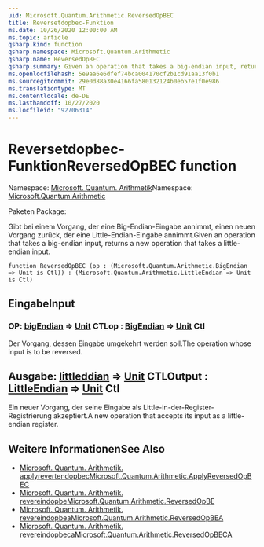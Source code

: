 ```yaml
---
uid: Microsoft.Quantum.Arithmetic.ReversedOpBEC
title: Reversetdopbec-Funktion
ms.date: 10/26/2020 12:00:00 AM
ms.topic: article
qsharp.kind: function
qsharp.namespace: Microsoft.Quantum.Arithmetic
qsharp.name: ReversedOpBEC
qsharp.summary: Given an operation that takes a big-endian input, returns a new operation that takes a little-endian input.
ms.openlocfilehash: 5e9aa6e6dfef74bca004170cf2b1cd91aa13f0b1
ms.sourcegitcommit: 29e0d88a30e4166fa580132124b0eb57e1f0e986
ms.translationtype: MT
ms.contentlocale: de-DE
ms.lasthandoff: 10/27/2020
ms.locfileid: "92706314"
---
```

# <a name="reversedopbec-function"></a><span data-ttu-id="92e5f-102">Reversetdopbec-Funktion</span><span class="sxs-lookup"><span data-stu-id="92e5f-102">ReversedOpBEC function</span></span>

<span data-ttu-id="92e5f-103">Namespace: [Microsoft. Quantum. Arithmetik](xref:Microsoft.Quantum.Arithmetic)</span><span class="sxs-lookup"><span data-stu-id="92e5f-103">Namespace: [Microsoft.Quantum.Arithmetic](xref:Microsoft.Quantum.Arithmetic)</span></span>

<span data-ttu-id="92e5f-104">Paketen [](https://nuget.org/packages/)</span><span class="sxs-lookup"><span data-stu-id="92e5f-104">Package: [](https://nuget.org/packages/)</span></span>


<span data-ttu-id="92e5f-105">Gibt bei einem Vorgang, der eine Big-Endian-Eingabe annimmt, einen neuen Vorgang zurück, der eine Little-Endian-Eingabe annimmt.</span><span class="sxs-lookup"><span data-stu-id="92e5f-105">Given an operation that takes a big-endian input, returns a new operation that takes a little-endian input.</span></span>

```qsharp
function ReversedOpBEC (op : (Microsoft.Quantum.Arithmetic.BigEndian => Unit is Ctl)) : (Microsoft.Quantum.Arithmetic.LittleEndian => Unit is Ctl)
```


## <a name="input"></a><span data-ttu-id="92e5f-106">Eingabe</span><span class="sxs-lookup"><span data-stu-id="92e5f-106">Input</span></span>

### <a name="op--bigendian--unit-ctl"></a><span data-ttu-id="92e5f-107">OP: [bigEndian](xref:Microsoft.Quantum.Arithmetic.BigEndian) => [Unit](xref:microsoft.quantum.lang-ref.unit) CTL</span><span class="sxs-lookup"><span data-stu-id="92e5f-107">op : [BigEndian](xref:Microsoft.Quantum.Arithmetic.BigEndian) => [Unit](xref:microsoft.quantum.lang-ref.unit) Ctl</span></span>

<span data-ttu-id="92e5f-108">Der Vorgang, dessen Eingabe umgekehrt werden soll.</span><span class="sxs-lookup"><span data-stu-id="92e5f-108">The operation whose input is to be reversed.</span></span>



## <a name="output--littleendian--unit-ctl"></a><span data-ttu-id="92e5f-109">Ausgabe: [littleddian](xref:Microsoft.Quantum.Arithmetic.LittleEndian) => [Unit](xref:microsoft.quantum.lang-ref.unit) CTL</span><span class="sxs-lookup"><span data-stu-id="92e5f-109">Output : [LittleEndian](xref:Microsoft.Quantum.Arithmetic.LittleEndian) => [Unit](xref:microsoft.quantum.lang-ref.unit) Ctl</span></span>

<span data-ttu-id="92e5f-110">Ein neuer Vorgang, der seine Eingabe als Little-in-der-Register-Registrierung akzeptiert.</span><span class="sxs-lookup"><span data-stu-id="92e5f-110">A new operation that accepts its input as a little-endian register.</span></span>

## <a name="see-also"></a><span data-ttu-id="92e5f-111">Weitere Informationen</span><span class="sxs-lookup"><span data-stu-id="92e5f-111">See Also</span></span>

- [<span data-ttu-id="92e5f-112">Microsoft. Quantum. Arithmetik. applyrevertendopbec</span><span class="sxs-lookup"><span data-stu-id="92e5f-112">Microsoft.Quantum.Arithmetic.ApplyReversedOpBEC</span></span>](xref:Microsoft.Quantum.Arithmetic.ApplyReversedOpBEC)
- [<span data-ttu-id="92e5f-113">Microsoft. Quantum. Arithmetik. revereindopbe</span><span class="sxs-lookup"><span data-stu-id="92e5f-113">Microsoft.Quantum.Arithmetic.ReversedOpBE</span></span>](xref:Microsoft.Quantum.Arithmetic.ReversedOpBE)
- [<span data-ttu-id="92e5f-114">Microsoft. Quantum. Arithmetik. revereindopbea</span><span class="sxs-lookup"><span data-stu-id="92e5f-114">Microsoft.Quantum.Arithmetic.ReversedOpBEA</span></span>](xref:Microsoft.Quantum.Arithmetic.ReversedOpBEA)
- [<span data-ttu-id="92e5f-115">Microsoft. Quantum. Arithmetik. revereindopbeca</span><span class="sxs-lookup"><span data-stu-id="92e5f-115">Microsoft.Quantum.Arithmetic.ReversedOpBECA</span></span>](xref:Microsoft.Quantum.Arithmetic.ReversedOpBECA)